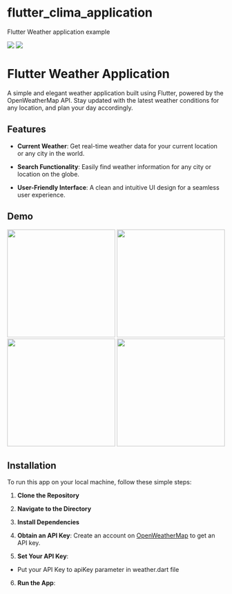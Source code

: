 # flutter_clima_application

Flutter Weather application example

  <div> 
    <img src="https://badgen.net/pub/flutter-platform/xml"/>
    <img src="https://badgen.net/badge/API/http.dart/green"/>
  </div>

# Flutter Weather Application

A simple and elegant weather application built using Flutter, powered by the OpenWeatherMap API. Stay updated with the latest weather conditions for any location, and plan your day accordingly.

## Features

- **Current Weather**: Get real-time weather data for your current location or any city in the world.

- **Search Functionality**: Easily find weather information for any city or location on the globe.

- **User-Friendly Interface**: A clean and intuitive UI design for a seamless user experience.

## Demo

<img src="https://github.com/ShokaUladzislau/Clima/blob/main/demo/1.PNG" width="250"/>
<img src="https://github.com/ShokaUladzislau/Clima/blob/main/demo/2.png" width="250"/>
<img src="https://github.com/ShokaUladzislau/Clima/blob/main/demo/3.png" width="250"/>
<img src="https://github.com/ShokaUladzislau/Clima/blob/main/demo/4.gif" width="250"/>

## Installation

To run this app on your local machine, follow these simple steps:

1. **Clone the Repository**

2. **Navigate to the Directory**

3. **Install Dependencies**

4. **Obtain an API Key**: Create an account on [OpenWeatherMap](https://openweathermap.org/) to get an API key.

5. **Set Your API Key**:

- Put your API Key to apiKey parameter in weather.dart file

6. **Run the App**:
